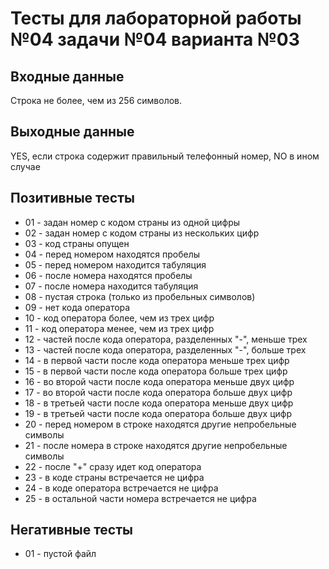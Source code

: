 # Тесты для лабораторной работы №04 задачи №04 варианта №03

## Входные данные

Строка не более, чем из 256 символов.

## Выходные данные

YES, если строка содержит правильный телефонный номер, NO в ином случае

## Позитивные тесты

- 01 - задан номер с кодом страны из одной цифры
- 02 - задан номер с кодом страны из нескольких цифр
- 03 - код страны опущен
- 04 - перед номером находятся пробелы
- 05 - перед номером находится табуляция
- 06 - после номера находятся пробелы
- 07 - после номера находится табуляция
- 08 - пустая строка (только из пробельных символов)
- 09 - нет кода оператора
- 10 - код оператора более, чем из трех цифр
- 11 - код оператора менее, чем из трех цифр
- 12 - частей после кода оператора, разделенных "-", меньше трех
- 13 - частей после кода оператора, разделенных "-", больше трех
- 14 - в первой части после кода оператора меньше трех цифр
- 15 - в первой части после кода оператора больше трех цифр
- 16 - во второй части после кода оператора меньше двух цифр
- 17 - во второй части после кода оператора больше двух цифр
- 18 - в третьей части после кода оператора меньше двух цифр
- 19 - в третьей части после кода оператора больше двух цифр
- 20 - перед номером в строке находятся другие непробельные символы
- 21 - после номера в строке находятся другие непробельные символы
- 22 - после "+" сразу идет код оператора
- 23 - в коде страны встречается не цифра
- 24 - в коде оператора встречается не цифра
- 25 - в остальной части номера встречается не цифра

## Негативные тесты

- 01 - пустой файл
